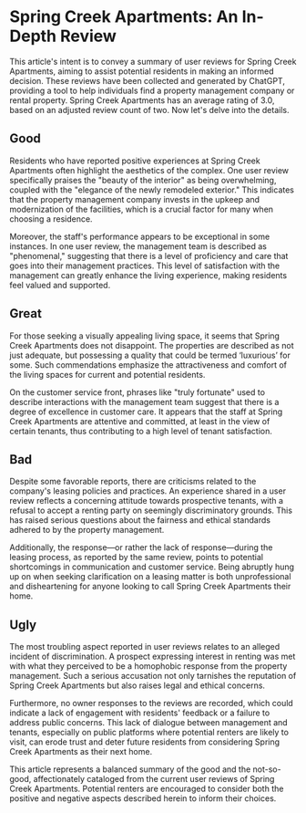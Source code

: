 # Spring Creek Apartments: An In-Depth Review

This article's intent is to convey a summary of user reviews for Spring Creek Apartments, aiming to assist potential residents in making an informed decision. These reviews have been collected and generated by ChatGPT, providing a tool to help individuals find a property management company or rental property. Spring Creek Apartments has an average rating of 3.0, based on an adjusted review count of two. Now let's delve into the details.

## Good

Residents who have reported positive experiences at Spring Creek Apartments often highlight the aesthetics of the complex. One user review specifically praises the "beauty of the interior" as being overwhelming, coupled with the "elegance of the newly remodeled exterior." This indicates that the property management company invests in the upkeep and modernization of the facilities, which is a crucial factor for many when choosing a residence.

Moreover, the staff's performance appears to be exceptional in some instances. In one user review, the management team is described as "phenomenal," suggesting that there is a level of proficiency and care that goes into their management practices. This level of satisfaction with the management can greatly enhance the living experience, making residents feel valued and supported.

## Great

For those seeking a visually appealing living space, it seems that Spring Creek Apartments does not disappoint. The properties are described as not just adequate, but possessing a quality that could be termed ‘luxurious’ for some. Such commendations emphasize the attractiveness and comfort of the living spaces for current and potential residents.

On the customer service front, phrases like "truly fortunate" used to describe interactions with the management team suggest that there is a degree of excellence in customer care. It appears that the staff at Spring Creek Apartments are attentive and committed, at least in the view of certain tenants, thus contributing to a high level of tenant satisfaction.

## Bad

Despite some favorable reports, there are criticisms related to the company's leasing policies and practices. An experience shared in a user review reflects a concerning attitude towards prospective tenants, with a refusal to accept a renting party on seemingly discriminatory grounds. This has raised serious questions about the fairness and ethical standards adhered to by the property management.

Additionally, the response—or rather the lack of response—during the leasing process, as reported by the same review, points to potential shortcomings in communication and customer service. Being abruptly hung up on when seeking clarification on a leasing matter is both unprofessional and disheartening for anyone looking to call Spring Creek Apartments their home.

## Ugly

The most troubling aspect reported in user reviews relates to an alleged incident of discrimination. A prospect expressing interest in renting was met with what they perceived to be a homophobic response from the property management. Such a serious accusation not only tarnishes the reputation of Spring Creek Apartments but also raises legal and ethical concerns.

Furthermore, no owner responses to the reviews are recorded, which could indicate a lack of engagement with residents' feedback or a failure to address public concerns. This lack of dialogue between management and tenants, especially on public platforms where potential renters are likely to visit, can erode trust and deter future residents from considering Spring Creek Apartments as their next home.

This article represents a balanced summary of the good and the not-so-good, affectionately cataloged from the current user reviews of Spring Creek Apartments. Potential renters are encouraged to consider both the positive and negative aspects described herein to inform their choices.